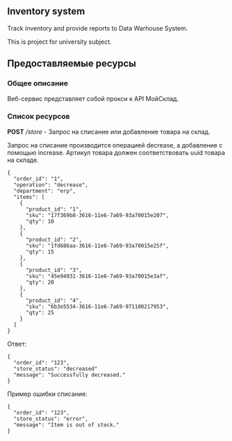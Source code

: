 ## Inventory system

Track inventory and provide reports to Data Warhouse System.

This is project for university subject.

## Предоставляемые ресурсы

### Общее описание

Веб-сервис представляет собой прокси к API МойСклад.

### Список ресурсов

**POST** */store* - Запрос на списание или добавление товара на склад.<br>

Запрос на списание производится операцией decrease, а добавление с помощью increase.
Артикул товара должен соответствовать uuid товара на складе.

```
{
  "order_id": "1",
  "operation": "decrease",
  "department": "erp",
  "items": [
    {
      "product_id": "1",
      "sku": "17f369b8-3616-11e6-7a69-93a70015e207",
      "qty": 10
    },
    {
      "product_id": "2",
      "sku": "1fd686aa-3616-11e6-7a69-93a70015e25f",
      "qty": 15
    },
    {
      "product_id": "3",
      "sku": "45e94931-3616-11e6-7a69-93a70015e3af",
      "qty": 20
    },
    {
      "product_id": "4",
      "sku": "6b3e5534-3616-11e6-7a69-971100217953",
      "qty": 25
    }
  ]
}

```

Ответ:
```
{
  "order_id": "123",
  "store_status": "decreased"
  "message": "Successfully decreased."
}
```
Пример ошибки списания:
```
{
  "order_id": "123",
  "store_status": "error",
  "message": "Item is out of stock."
}
```
